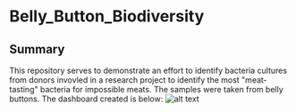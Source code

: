 # Belly_Button_Biodiversity
## Summary
This repository serves to demonstrate an effort to identify bacteria cultures from donors
invovled in a research project to identify the most "meat-tasting" bacteria for impossible meats.
The samples were taken from belly buttons. The dashboard created is below:
![alt text](https://github.com/[username]/[reponame]/blob/[branch]/image.jpg?raw=true)
